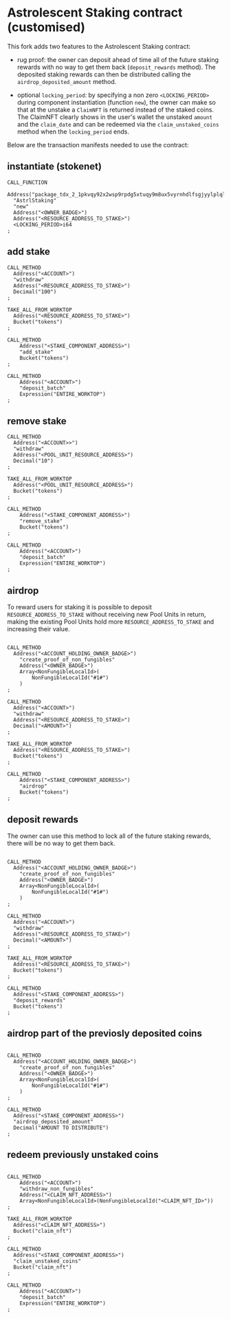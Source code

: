 # Astrolescent Staking contract (customised)

This fork adds two features to the Astrolescent Staking contract:  

- rug proof: the owner can deposit ahead of time all of the future staking rewards with no way to get them back (`deposit_rewards` method). The deposited staking rewards can then be distributed calling the `airdrop_deposited_amount` method.  

- optional `locking_period`: by specifying a non zero `<LOCKING_PERIOD>` during component instantiation (function `new`), the owner can make so that at the unstake a `ClaimNFT` is returned instead of the staked coins. The ClaimNFT clearly shows in the user's wallet the unstaked `amount` and the `claim_date` and can be redeemed via the `claim_unstaked_coins` method when the `locking_period` ends.  
 
Below are the transaction manifests needed to use the contract:  

## instantiate (stokenet)
```
CALL_FUNCTION
  Address("package_tdx_2_1pkvqy92x2wsp9rpdg5xtuqy9m8ux5vyrnhdlfsgjyylplqlywz08w0")
  "AstrlStaking"
  "new"
  Address("<OWNER_BADGE>")
  Address("<RESOURCE_ADDRESS_TO_STAKE>")
  <LOCKING_PERIOD>i64
;
```

## add stake
```
CALL_METHOD
  Address("<ACCOUNT>")
  "withdraw"
  Address("<RESOURCE_ADDRESS_TO_STAKE>")
  Decimal("100")
;

TAKE_ALL_FROM_WORKTOP
  Address("<RESOURCE_ADDRESS_TO_STAKE>")
  Bucket("tokens")
;

CALL_METHOD
	Address("<STAKE_COMPONENT_ADDRESS>")
	"add_stake"
	Bucket("tokens")
;

CALL_METHOD
    Address("<ACCOUNT>")
    "deposit_batch"
    Expression("ENTIRE_WORKTOP")
;
```

## remove stake
```
CALL_METHOD
  Address("<ACCOUNT>>")
  "withdraw"
  Address("<POOL_UNIT_RESOURCE_ADDRESS>")
  Decimal("10")
;

TAKE_ALL_FROM_WORKTOP
  Address("<POOL_UNIT_RESOURCE_ADDRESS>")
  Bucket("tokens")
;

CALL_METHOD
	Address("<STAKE_COMPONENT_ADDRESS>")
	"remove_stake"
	Bucket("tokens")
;

CALL_METHOD
    Address("<ACCOUNT>")
    "deposit_batch"
    Expression("ENTIRE_WORKTOP")
;
```

## airdrop

To reward users for staking it is possible to deposit `RESOURCE_ADDRESS_TO_STAKE` without receiving new Pool Units in return, making the existing Pool Units hold more `RESOURCE_ADDRESS_TO_STAKE` and increasing their value.

```

CALL_METHOD
  Address("<ACCOUNT_HOLDING_OWNER_BADGE>")
    "create_proof_of_non_fungibles"
    Address("<OWNER_BADGE>")
    Array<NonFungibleLocalId>(
        NonFungibleLocalId("#1#")
    )
;

CALL_METHOD
  Address("<ACCOUNT>")
  "withdraw"
  Address("<RESOURCE_ADDRESS_TO_STAKE>")
  Decimal("<AMOUNT>")
;

TAKE_ALL_FROM_WORKTOP
  Address("<RESOURCE_ADDRESS_TO_STAKE>")
  Bucket("tokens")
;

CALL_METHOD
	Address("<STAKE_COMPONENT_ADDRESS>")
	"airdrop"
	Bucket("tokens")
;
```

## deposit rewards

The owner can use this method to lock all of the future staking rewards, there will be no way to get them back.
```

CALL_METHOD
  Address("<ACCOUNT_HOLDING_OWNER_BADGE>")
    "create_proof_of_non_fungibles"
    Address("<OWNER_BADGE>")
    Array<NonFungibleLocalId>(
        NonFungibleLocalId("#1#")
    )
;

CALL_METHOD
  Address("<ACCOUNT>")
  "withdraw"
  Address("<RESOURCE_ADDRESS_TO_STAKE>")
  Decimal("<AMOUNT>")
;

TAKE_ALL_FROM_WORKTOP
  Address("<RESOURCE_ADDRESS_TO_STAKE>")
  Bucket("tokens")
;

CALL_METHOD
  Address("<STAKE_COMPONENT_ADDRESS>")
  "deposit_rewards"
  Bucket("tokens")
;
```

## airdrop part of the previosly deposited coins
```

CALL_METHOD
  Address("<ACCOUNT_HOLDING_OWNER_BADGE>")
    "create_proof_of_non_fungibles"
    Address("<OWNER_BADGE>")
    Array<NonFungibleLocalId>(
        NonFungibleLocalId("#1#")
    )
;

CALL_METHOD
  Address("<STAKE_COMPONENT_ADDRESS>")
  "airdrop_deposited_amount"
  Decimal("AMOUNT TO DISTRIBUTE")
;
```

## redeem previously unstaked coins
```

CALL_METHOD
    Address("<ACCOUNT>")
    "withdraw_non_fungibles"
    Address("<CLAIM_NFT_ADDRESS>")
    Array<NonFungibleLocalId>(NonFungibleLocalId("<CLAIM_NFT_ID>"))
;

TAKE_ALL_FROM_WORKTOP
  Address("<CLAIM_NFT_ADDRESS>")
  Bucket("claim_nft")
;

CALL_METHOD
  Address("<STAKE_COMPONENT_ADDRESS>")
  "claim_unstaked_coins"
  Bucket("claim_nft")
;

CALL_METHOD
    Address("<ACCOUNT>")
    "deposit_batch"
    Expression("ENTIRE_WORKTOP")
;
```
